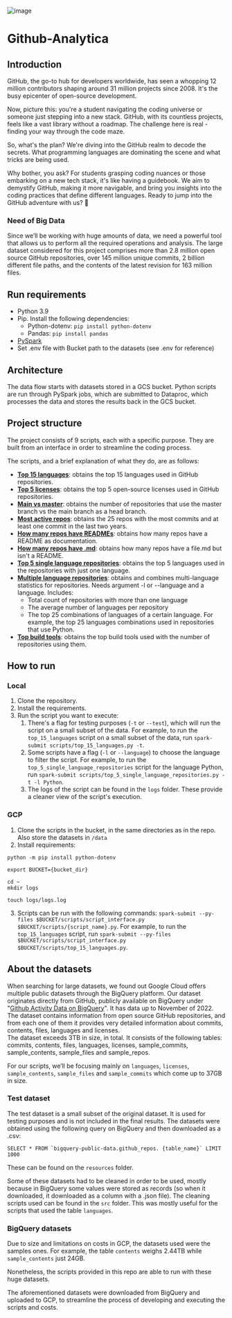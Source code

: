 ![image](https://github.com/ginacassin/Github-Analytica/assets/63422931/3489a7cb-ab03-4c54-8f33-24c2e64d2eb2)

# Github-Analytica
## Introduction
GitHub, the go-to hub for developers worldwide, has seen a whopping 12 million contributors shaping around 31 million projects since 2008. It's the busy epicenter of open-source development.

Now, picture this: you're a student navigating the coding universe or someone just stepping into a new stack. GitHub, with its countless projects, feels like a vast library without a roadmap. The challenge here is real - finding your way through the code maze.

So, what's the plan? We're diving into the GitHub realm to decode the secrets. What programming languages are dominating the scene and what tricks are being used.

Why bother, you ask? For students grasping coding nuances or those embarking on a new tech stack, it's like having a guidebook. We aim to demystify GitHub, making it more navigable, and bring you insights into the coding practices that define different languages.  Ready to jump into the GitHub adventure with us? 🚀

### Need of Big Data
Since we’ll be working with huge amounts of data, we need a powerful tool that allows us to perform all the required operations and analysis. 
The large dataset considered for this project comprises more than 2.8 million open source GitHub repositories, over 145 million unique commits, 2 billion different file paths, and the contents of the latest revision for 163 million files. 

## Run requirements
- Python 3.9
- Pip. Install the following dependencies:
  - Python-dotenv: `pip install python-dotenv`
  - Pandas: `pip install pandas`
- [PySpark](https://spark.apache.org/docs/latest/api/python/getting_started/install.html)
- Set .env file with Bucket path to the datasets (see .env for reference)

## Architecture
The data flow starts with datasets stored in a GCS bucket. Python scripts are run through PySpark jobs, which are submitted to Dataproc, which processes the data and stores the results back in the GCS bucket.

## Project structure

The project consists of 9 scripts, each with a specific purpose. They are built from an interface in order to streamline the coding process.

The scripts, and a brief explanation of what they do, are as follows:


- **[Top 15 languages](https://github.com/ginacassin/Github-Analytica/blob/main/scripts/top_15_languages.py)**: obtains the top 15 languages used in GitHub repositories. 
- **[Top 5 licenses](https://github.com/ginacassin/Github-Analytica/blob/main/scripts/top_5_licenses.py)**: obtains the top 5 open-source licenses used in GitHub repositories.
- **[Main vs master](https://github.com/ginacassin/Github-Analytica/blob/main/scripts/main_vs_master.py)**: obtains the number of repositories that use the master branch vs the main branch as a head branch.
- **[Most active repos](https://github.com/ginacassin/Github-Analytica/blob/main/scripts/top_repos_active.py)**: obtains the 25 repos with the most commits and at least one commit in the last two years.
- **[How many repos have READMEs](https://github.com/ginacassin/Github-Analytica/blob/main/scripts/count_read_me.py)**: obtains how many repos have a README as documentation.
- **[How many repos have .md](https://github.com/ginacassin/Github-Analytica/blob/main/scripts/count_markdowns_not_readme.py)**: obtains how many repos have a file.md but isn't a README.
- **[Top 5 single language repositories](https://github.com/ginacassin/Github-Analytica/blob/main/scripts/single_language_repos.py)**: obtains the top 5 languages used in the repositories with just one language.
- **[Multiple language repositories](https://github.com/ginacassin/Github-Analytica/blob/main/scripts/multiple_lang_repos.py)**: obtains and combines multi-language statistics for repositories. Needs argument -l or --language and a language. Includes: 
  - Total count of repositories with more than one language
  - The average number of languages per repository
  - The top 25 combinations of languages of a certain language. For example, the top 25 languages combinations used in repositories that use Python.
- **[Top build tools](https://github.com/ginacassin/Github-Analytica/blob/main/scripts/top_build_tools.py)**: obtains the top build tools used with the number of repositories using them.


## How to run
### Local
1. Clone the repository.
2. Install the requirements.
3. Run the script you want to execute:
   1. There's a flag for testing purposes (`-t` or `--test`), which will run the script on a small subset of the data. For example, to run the `top_15_languages` script on a small subset of the data, run `spark-submit scripts/top_15_languages.py -t`.
   2. Some scripts have a flag (`-l` or `--language`) to choose the language to filter the script. For example, to run the `top_5_single_language_repositories` script for the language Python, run `spark-submit scripts/top_5_single_language_repositories.py -t -l Python`.
   3. The logs of the script can be found in the `logs` folder. These provide a cleaner view of the script's execution.

### GCP
1. Clone the scripts in the bucket, in the same directories as in the repo. Also store the datasets in `/data`
2. Install requirements:
  ```
  python -m pip install python-dotenv
  
  export BUCKET={bucket_dir}
  
  cd ~
  mkdir logs
  
  touch logs/logs.log
  ```

3. Scripts can be run with the following commands: `spark-submit --py-files $BUCKET/scripts/script_interface.py $BUCKET/scripts/{script_name}.py`. For example, to run the `top_15_languages` script, run `spark-submit --py-files $BUCKET/scripts/script_interface.py $BUCKET/scripts/top_15_languages.py`. 

## About the datasets
When searching for large datasets, we found out Google Cloud offers multiple public datasets through the BigQuery platform. Our dataset originates directly from GitHub, publicly available on BigQuery under "[Github Activity Data on BigQuery](https://console.cloud.google.com/marketplace/product/github/github-repos)". It has data up to November of 2022.
The dataset contains information from open source GitHub repositories, and from each one of them it provides very detailed information about commits, contents, files, languages and licenses.  
The dataset exceeds 3TB in size, in total. It consists of the following tables: commits, contents, files, languages, licenses, sample_commits, sample_contents, sample_files and sample_repos. 

For our scripts, we’ll be focusing mainly on `languages`, `licenses`, `sample_contents`, `sample_files` and `sample_commits` which come up to 37GB in size.

### Test dataset
The test dataset is a small subset of the original dataset. It is used for testing purposes and is not included in the final results.
The datasets were obtained using the following query on BigQuery and then downloaded as a .csv:

``SELECT * FROM `bigquery-public-data.github_repos. {table_name}` LIMIT 1000``

These can be found on the `resources` folder.

Some of these datasets had to be cleaned in order to be used, mostly because in BigQuery some values were stored as records (so when it downloaded, it downloaded as a column with a .json file). The cleaning scripts used can be found in the `src` folder. This was mostly useful for the scripts that used the table `languages`.

### BigQuery datasets
Due to size and limitations on costs in GCP, the datasets used were the samples ones. For example, the table `contents` weighs 2.44TB while `sample_contents` just 24GB.

Nonetheless, the scripts provided in this repo are able to run with these huge datasets. 

The aforementioned datasets were downloaded from BigQuery and uploaded to GCP, to streamline the process of developing and executing the scripts and costs.

